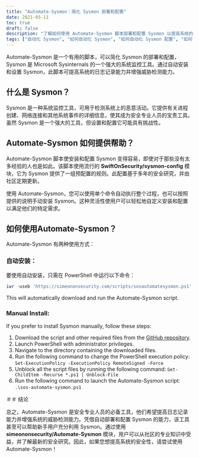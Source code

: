 ```yaml
---
title: "Automate-Sysmon：简化 Sysmon 部署和配置"
date: 2021-05-11
toc: true
draft: false
description: "了解如何使用 Automate-Sysmon 脚本部署和配置 Sysmon 以提高系统的安全性，该脚本甚至可以为新手用户简化流程。"
tags: ["自动化 Sysmon", "如何自动化 Sysmon", "如何自动化 Sysmon 配置", "如何安装 Sysmon", "电源外壳", "脚本", "系统部署", "系统配置", "系统日志", "威胁检测", "恶意活动", "SwiftOnSecurity 系统配置", "微软系统内部", "GitHub 资料库", "BHIS", "系统监控", "安全研究", "进程创建", "网络连接"]
---
```


Automate-Sysmon 是一个有用的脚本，可以简化 Sysmon 的部署和配置，Sysmon 是 Microsoft Sysinternals 的一个强大的系统监控工具。通过自动安装和设置 Sysmon，此脚本可提高系统的日志记录能力并增强威胁检测能力。

## 什么是 Sysmon？

Sysmon 是一种系统监控工具，可用于检测系统上的恶意活动。它提供有关进程创建、网络连接和其他系统事件的详细信息，使其成为安全专业人员的宝贵工具。虽然 Sysmon 是一个强大的工具，但设置和配置它可能具有挑战性。

## Automate-Sysmon 如何提供帮助？

Automate-Sysmon 脚本使安装和配置 Sysmon 变得容易，即使对于那些没有太多经验的人也是如此。该脚本使用流行的 **SwiftOnSecurity/sysmon-config** 模块，它为 Sysmon 提供了一组预配置的规则。此配置基于多年的安全研究，并由社区定期更新。

使用 Automate-Sysmon，您可以使用单个命令自动执行整个过程，也可以按照提供的说明手动安装 Sysmon。这种灵活性使用户可以轻松地自定义安装和配置以满足他们的特定需求。

## 如何使用Automate-Sysmon？

Automate-Sysmon 有两种使用方式：

### 自动安装：

要使用自动安装，只需在 PowerShell 中运行以下命令：
```powershell
iwr -useb 'https://simeononsecurity.com/scripts/sosautomatesysmon.ps1'|iex
```

This will automatically download and run the Automate-Sysmon script.

### Manual Install:

If you prefer to install Sysmon manually, follow these steps:

1. Download the script and other required files from the [GitHub repository](https://github.com/simeononsecurity/Automate-Sysmon).
2. Launch PowerShell with administrator privileges.
3. Navigate to the directory containing the downloaded files.
4. Run the following command to change the PowerShell execution policy: ```Set-ExecutionPolicy -ExecutionPolicy RemoteSigned -Force```
5. Unblock all the script files by running the following command: ```Get-ChildItem -Recurse *.ps1 | Unblock-File```
6. Run the following command to launch the Automate-Sysmon script: ```.\sos-automate-sysmon.ps1```


＃＃ 结论

总之，Automate-Sysmon 是安全专业人员的必备工具，他们希望提高日志记录能力并增强系统的威胁检测能力。凭借自动部署和配置 Sysmon 的能力，该工具甚至可以帮助新手用户充分利用 Sysmon。通过使用 **simeononsecurity/Automate-Sysmon** 模块，用户可以从社区的专业知识中受益，并了解最新的安全研究。因此，如果您想提高系统的安全性，请尝试使用 Automate-Sysmon！



